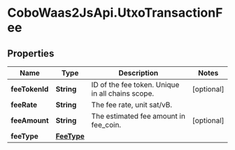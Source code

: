 # CoboWaas2JsApi.UtxoTransactionFee

## Properties

Name | Type | Description | Notes
------------ | ------------- | ------------- | -------------
**feeTokenId** | **String** | ID of the fee token. Unique in all chains scope. | [optional] 
**feeRate** | **String** | The fee rate, unit sat/vB. | 
**feeAmount** | **String** | The estimated fee amount in fee_coin. | [optional] 
**feeType** | [**FeeType**](FeeType.md) |  | 


